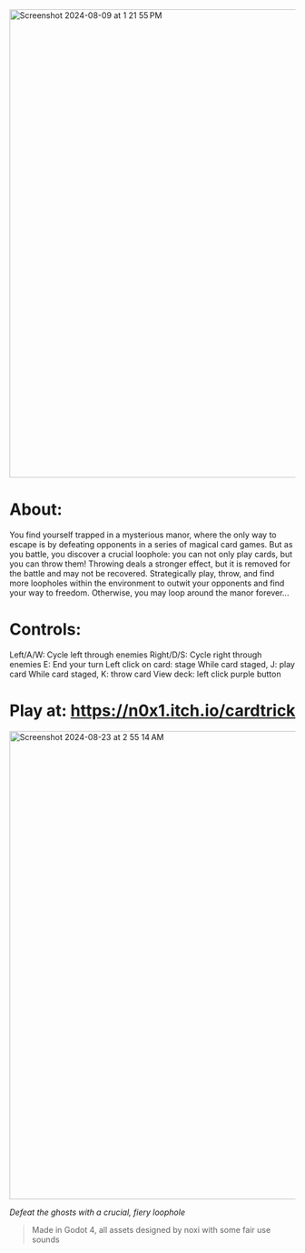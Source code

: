 <img width="824" alt="Screenshot 2024-08-09 at 1 21 55 PM" src="https://github.com/user-attachments/assets/81f3e7e1-0c59-4881-9aac-1498ed12db2f">

# About:

You find yourself trapped in a mysterious manor, where the only way to escape is by defeating opponents in a series of magical card games. But as you battle, you discover a crucial loophole: you can not only play cards, but you can throw them! Throwing deals a stronger effect, but it is removed for the battle and may not be recovered. Strategically play, throw, and find more loopholes within the environment to outwit your opponents and find your way to freedom. Otherwise, you may loop around the manor forever... 

# Controls:
Left/A/W: Cycle left through enemies
Right/D/S: Cycle right through enemies
E: End your turn
Left click on card: stage
While card staged, J: play card
While card staged, K: throw card
View deck: left click purple button

# Play at: https://n0x1.itch.io/cardtrick
<img width="824" alt="Screenshot 2024-08-23 at 2 55 14 AM" src="https://github.com/user-attachments/assets/a6b15fff-c994-416b-8e3c-5845052e7af7">

*Defeat the ghosts with a crucial, fiery loophole*

>Made in Godot 4, all assets designed by noxi with some fair use sounds

